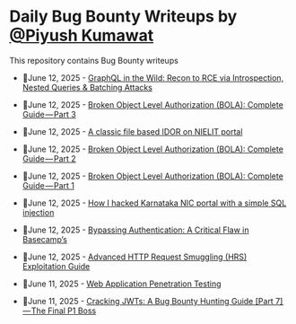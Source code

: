 # Daily Bug Bounty Writeups by [@Piyush Kumawat](https://twitter.com/piyush_supiy) 
This repository contains Bug Bounty writeups

<!-- BLOG-POST-LIST:START -->
 - 💯June 12, 2025 - [GraphQL in the Wild: Recon to RCE via Introspection, Nested Queries &amp; Batching Attacks](https://infosecwriteups.com/graphql-in-the-wild-recon-to-rce-via-introspection-nested-queries-batching-attacks-dbd2d704fbdf?source=rss------bug_bounty-5) 

 - 💯June 12, 2025 - [Broken Object Level Authorization &lpar;BOLA&rpar;: Complete Guide — Part 3](https://medium.com/@narendarlb123/broken-object-level-authorization-bola-complete-guide-part-3-14128a447743?source=rss------bug_bounty-5) 

 - 💯June 12, 2025 - [A classic file based IDOR on NIELIT portal](https://infosecwriteups.com/a-classic-file-based-idor-on-nielit-portal-064604c7fc62?source=rss------bug_bounty-5) 

 - 💯June 12, 2025 - [Broken Object Level Authorization &lpar;BOLA&rpar;: Complete Guide — Part 2](https://medium.com/@narendarlb123/broken-object-level-authorization-bola-complete-guide-part-2-2c271bdc1a4d?source=rss------bug_bounty-5) 

 - 💯June 12, 2025 - [Broken Object Level Authorization &lpar;BOLA&rpar;: Complete Guide — Part 1](https://medium.com/@narendarlb123/broken-object-level-authorization-bola-complete-guide-part-1-2960dbcd480a?source=rss------bug_bounty-5) 

 - 💯June 12, 2025 - [How I hacked Karnataka NIC portal with a simple SQL injection](https://infosecwriteups.com/how-i-hacked-karnataka-nic-portal-with-a-simple-sql-injection-073f064ad99e?source=rss------bug_bounty-5) 

 - 💯June 12, 2025 - [Bypassing Authentication: A Critical Flaw in Basecamp’s](https://infosecwriteups.com/bypassing-authentication-a-critical-flaw-in-basecamps-849d9fadf39f?source=rss------bug_bounty-5) 

 - 💯June 12, 2025 - [Advanced HTTP Request Smuggling &lpar;HRS&rpar; Exploitation Guide](https://systemweakness.com/advanced-http-request-smuggling-hrs-exploitation-guide-53ceadd5ac19?source=rss------bug_bounty-5) 

 - 💯June 11, 2025 - [Web Application Penetration Testing](https://medium.com/@xLuk3/web-application-penetration-testing-16bb5e212905?source=rss------bug_bounty-5) 

 - 💯June 11, 2025 - [Cracking JWTs: A Bug Bounty Hunting Guide [Part 7] — The Final P1 Boss](https://infosecwriteups.com/cracking-jwts-a-bug-bounty-hunting-guide-part-7-the-final-p1-boss-7a8baf3cf085?source=rss------bug_bounty-5) 
<!-- BLOG-POST-LIST:END -->
